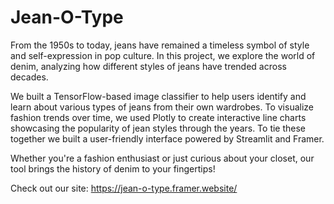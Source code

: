 # Jean-O-Type

From the 1950s to today, jeans have remained a timeless symbol of style and self-expression in pop culture. In this project, we explore the world of denim, analyzing how different styles of jeans have trended across decades.

We built a TensorFlow-based image classifier to help users identify and learn about various types of jeans from their own wardrobes. To visualize fashion trends over time, we used Plotly to create interactive line charts showcasing the popularity of jean styles through the years. To tie these together we built a user-friendly interface powered by Streamlit and Framer.

Whether you're a fashion enthusiast or just curious about your closet, our tool brings the history of denim to your fingertips!

Check out our site: https://jean-o-type.framer.website/
